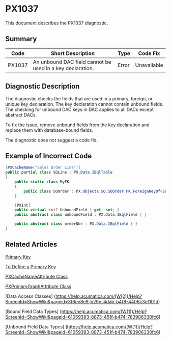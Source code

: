 # PX1037
This document describes the PX1037 diagnostic.

## Summary

| Code   | Short Description                                 | Type  | Code Fix    | 
| ------ | ------------------------------------------------- | ----- | ----------- | 
| PX1037 | An unbound DAC field cannot be used in a key declaration. | Error | Unavailable | 

## Diagnostic Description
The diagnostic checks the fields that are used in a primary, foreign, or unique key declaration. The key declaration cannot contain unbound fields.
The checking for unbound DAC keys in DAC applies to all DACs except abstract DACs. 

To fix the issue, remove unbound fields from the key declaration and replace them with database-bound fields.

The diagnostic does not suggest a code fix.

## Example of Incorrect Code

```C#
[PXCacheName("Sales Order Line")]
public partial class SOLine : PX.Data.IBqlTable
{
	public static class MyFK
	{
		public class SOOrder : PX.Objects.SO.SOOrder.PK.ForeignKeyOf<SOLine>.By<unboundField, orderNbr> { }
	}

	[PXInt]
	public virtual int? UnboundField { get; set; }
	public abstract class unboundField : PX.Data.IBqlField { }

	public abstract class orderNbr : PX.Data.IBqlField { }
}
```

## Related Articles

[Primary Key](https://help.acumatica.com/(W(7))/Help?ScreenId=ShowWiki&pageid=9e533998-5a08-452d-9490-a02db1cf4c19)

[To Define a Primary Key](https://help.acumatica.com/(W(8))/Help?ScreenId=ShowWiki&pageid=34e875c7-a5c3-496e-9e2b-f7f6f9f20a40)

[PXCacheNameAttribute Class](https://help.acumatica.com/(W(9))/Help?ScreenId=ShowWiki&pageid=6e89e21c-b8f4-a16b-d741-2d6e483e9f65)

[PXPrimaryGraphAttribute Class](https://help.acumatica.com/(W(10))/Help?ScreenId=ShowWiki&pageid=1dceb511-4e98-3700-7d7f-231688a7ac74)

[Data Access Classes] (https://help.acumatica.com/(W(2))/Help?ScreenId=ShowWiki&pageid=3f6ee8e9-b29e-4dab-b4f8-4406c3ef101d)

[Bound Field Data Types] (https://help.acumatica.com/(W(1))/Help?ScreenId=ShowWiki&pageid=61059393-8873-451f-b474-783906330fc6)

[Unbound Field Data Types] (https://help.acumatica.com/(W(1))/Help?ScreenId=ShowWiki&pageid=61059393-8873-451f-b474-783906330fc6)